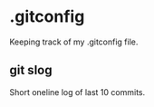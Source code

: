 # .gitconfig

Keeping track of my .gitconfig file.

## git slog

Short oneline log of last 10 commits.
